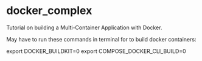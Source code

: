 # docker_complex

Tutorial on building a Multi-Container Application with Docker.

May have to run these commands in terminal for to build docker containers:

export DOCKER_BUILDKIT=0
export COMPOSE_DOCKER_CLI_BUILD=0